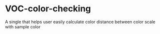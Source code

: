 # VOC-color-checking
A single that helps user easily calculate color distance between color scale with sample color
